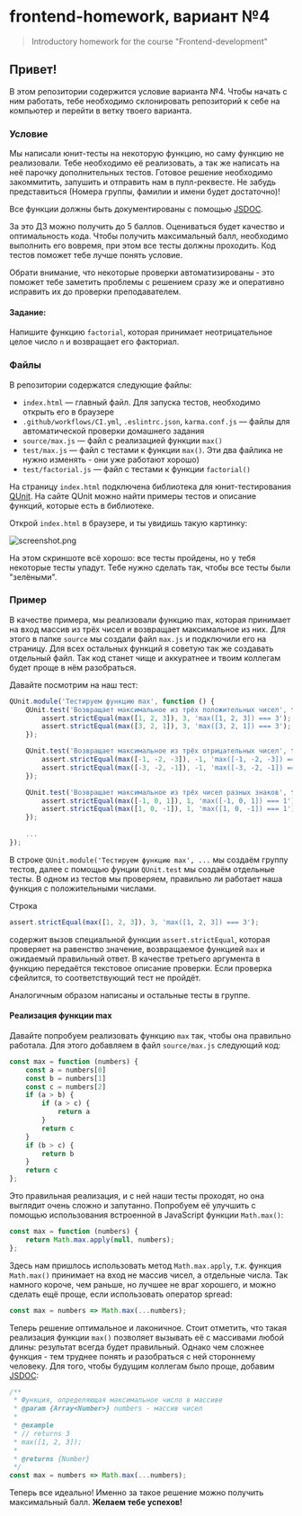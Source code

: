 # frontend-homework, вариант №4
> Introductory homework for the course "Frontend-development"

## Привет!

В этом репозитории содержится условие варианта №4. Чтобы начать с ним работать, тебе необходимо склонировать репозиторий к себе на компьютер и перейти в ветку твоего варианта.

### Условие
Мы написали юнит-тесты на некоторую функцию, но саму функцию не реализовали. Тебе необходимо её реализовать, а так же написать на неё парочку дополнительных тестов. Готовое решение необходимо закоммитить, запушить и отправить нам в пулл-реквесте. Не забудь представиться (Номера группы, фамилии и имени будет достаточно)!

Все функции должны быть документированы с помощью [JSDOC](https://jsdoc.app/).

За это ДЗ можно получить до 5 баллов. Оцениваться будет качество и оптимальность кода. Чтобы получить максимальный балл, необходимо выполнить его вовремя, при этом все тесты должны проходить. Код тестов поможет тебе лучше понять условие.

Обрати внимание, что некоторые проверки автоматизированы - это поможет тебе заметить проблемы с решением сразу же и оперативно исправить их до проверки преподавателем.

#### Задание:

Напишите функцию `factorial`, которая принимает неотрицательное целое число `n` и возвращает его факториал.


### Файлы
В репозитории содержатся следующие файлы:

- `index.html` &mdash; главный файл. Для запуска тестов, необходимо открыть его в браузере
- `.github/workflows/CI.yml`, `.eslintrc.json`, `karma.conf.js` &mdash; файлы для автоматической проверки домашнего задания
- `source/max.js` &mdash; файл с реализацией функции `max()`
- `test/max.js` &mdash; файл с тестами к функции `max()`. Эти два файлика не нужно изменять - они уже работают хорошо)
- `test/factorial.js` &mdash; файл с тестами к функции `factorial()`

На страницу `index.html` подключена библиотека для юнит-тестирования [QUnit](https://qunitjs.com/). На сайте QUnit можно найти примеры тестов и описание функций, которые есть в библиотеке.

Открой `index.html` в браузере, и ты увидишь такую картинку:

![screenshot.png](screenshot.png)

На этом скриншоте всё хорошо: все тесты пройдены, но у тебя некоторые тесты упадут. Тебе нужно сделать так, чтобы все тесты были "зелёными".

### Пример
В качестве примера, мы реализовали функцию max, которая принимает на вход массив из трёх чисел и возвращает максимальное из них. Для этого в папке `source` мы создали файл `max.js` и подключили его на страницу. Для всех остальных функций я советую так же создавать отдельный файл. Так код станет чище и аккуратнее и твоим коллегам будет проще в нём разобраться.

Давайте посмотрим на наш тест:
```javascript
QUnit.module('Тестируем функцию max', function () {
    QUnit.test('Возвращает максимальное из трёх положительных чисел', function (assert) {
        assert.strictEqual(max([1, 2, 3]), 3, 'max([1, 2, 3]) === 3');
        assert.strictEqual(max([3, 2, 1]), 3, 'max([3, 2, 1]) === 3');
    });

    QUnit.test('Возвращает максимальное из трёх отрицательных чисел', function (assert) {
        assert.strictEqual(max([-1, -2, -3]), -1, 'max([-1, -2, -3]) === -1');
        assert.strictEqual(max([-3, -2, -1]), -1, 'max([-3, -2, -1]) === -1');
    });

    QUnit.test('Возвращает максимальное из трёх чисел разных знаков', function (assert) {
        assert.strictEqual(max([-1, 0, 1]), 1, 'max([-1, 0, 1]) === 1');
        assert.strictEqual(max([1, 0, -1]), 1, 'max([1, 0, -1]) === 1');
    });
    
    ...
});
```

В строке `QUnit.module('Тестируем функцию max', ...` мы создаём группу тестов, далее с помощью фунции `QUnit.test` мы создаём отдельные тесты. В одном из тестов мы проверяем, правильно ли работает наша функция с положительными числами.

Строка
```javascript
assert.strictEqual(max([1, 2, 3]), 3, 'max([1, 2, 3]) === 3');
```

содержит вызов специальной функции `assert.strictEqual`, которая проверяет на равенство значение, возвращаемое функцией `max` и ожидаемый правильный ответ. В качестве третьего аргумента в функцию передаётся текстовое описание проверки. Если проверка сфейлится, то соответствующий тест не пройдёт.

Аналогичным образом написаны и остальные тесты в группе.

#### Реализация функции max
Давайте попробуем реализовать функцию `max` так, чтобы она правильно работала. Для этого добавляем в файл `source/max.js` следующий код:

```javascript
const max = function (numbers) {
    const a = numbers[0]
    const b = numbers[1]
    const c = numbers[2]
    if (a > b) {
        if (a > c) {
            return a
        }
        return c
    }
    if (b > c) {
        return b
    }
    return c
};
```

Это правильная реализация, и с ней наши тесты проходят, но она выглядит очень сложно и запутанно. Попробуем её улучшить с помощью использования встроенной в JavaScript функции `Math.max()`:

```javascript
const max = function (numbers) {
    return Math.max.apply(null, numbers);
};
```

Здесь нам пришлось использовать метод `Math.max.apply`, т.к. функция `Math.max()` принимает на вход не массив чисел, а отдельные числа. Так намного короче, чем раньше, но лучшее не враг хорошего, и можно сделать ещё проще, если использовать оператор spread:

```javascript
const max = numbers => Math.max(...numbers);
```

Теперь решение оптимальное и лаконичное. Стоит отметить, что такая реализация функции `max()` позволяет вызывать её с массивами любой длины: результат всегда будет правильный. Однако чем сложнее функция - тем труднее понять и разобраться с ней стороннему человеку. Для того, чтобы будущим коллегам было проще, добавим [JSDOC](https://jsdoc.app/):

```javascript
/**
 * Функция, определяющая максимальное число в массиве
 * @param {Array<Number>} numbers - массив чисел
 * 
 * @example
 * // returns 3
 * max([1, 2, 3]);
 * 
 * @returns {Number}
 */
const max = numbers => Math.max(...numbers);
```

Теперь все идеально! Именно за такое решение можно получить максимальный балл.
**Желаем тебе успехов!**
#
